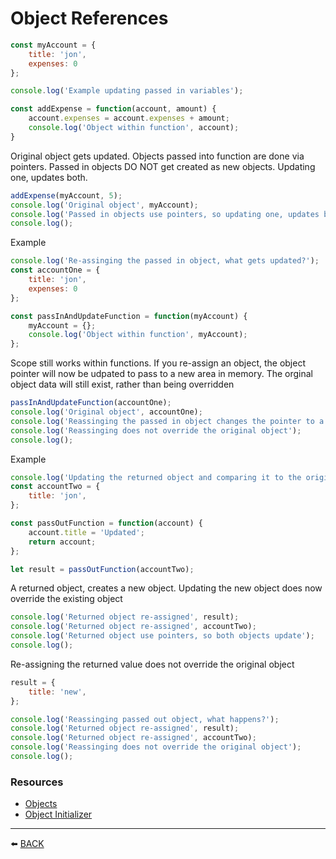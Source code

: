 # Object References

```javascript
const myAccount = {
    title: 'jon',
    expenses: 0
};

console.log('Example updating passed in variables');

const addExpense = function(account, amount) {
    account.expenses = account.expenses + amount;
    console.log('Object within function', account);
}
```

Original object gets updated.   Objects passed into function are done via pointers.  Passed in objects DO NOT get created as new objects.  Updating one, updates both.

```javascript
addExpense(myAccount, 5);
console.log('Original object', myAccount);
console.log('Passed in objects use pointers, so updating one, updates both');
console.log();
```

Example
```javascript
console.log('Re-assinging the passed in object, what gets updated?');
const accountOne = {
    title: 'jon',
    expenses: 0
};

const passInAndUpdateFunction = function(myAccount) {
    myAccount = {};
    console.log('Object within function', myAccount);
};
```

Scope still works within functions.  If you re-assign an object, the object pointer will now be udpated to pass to a new area in memory.  The orginal object data will still exist, rather than being overridden

```javascript
passInAndUpdateFunction(accountOne);
console.log('Original object', accountOne);
console.log('Reassinging the passed in object changes the pointer to a new area in memory');
console.log('Reassinging does not override the original object');
console.log();
```
Example

```javascript
console.log('Updating the returned object and comparing it to the original value, what gets updated?');
const accountTwo = {
    title: 'jon',
};

const passOutFunction = function(account) {
    account.title = 'Updated';
    return account;
};

let result = passOutFunction(accountTwo);
```

A returned object, creates a new object.  Updating the new object does now override the existing object

```javascript
console.log('Returned object re-assigned', result);
console.log('Returned object re-assigned', accountTwo);
console.log('Returned object use pointers, so both objects update');
console.log();
```

Re-assigning the returned value does not override the original object
```javascript
result = {
    title: 'new',
};

console.log('Reassinging passed out object, what happens?');
console.log('Returned object re-assigned', result);
console.log('Returned object re-assigned', accountTwo);
console.log('Reassinging does not override the original object');
console.log();
```
### Resources
-   [Objects](https://developer.mozilla.org/en-US/docs/Web/JavaScript/Reference/Global_Objects/Object/assign)
-   [Object Initializer](https://developer.mozilla.org/en-US/docs/Web/JavaScript/Reference/Operators/Object_initializer)

---

:arrow_left: [BACK](../README.md)